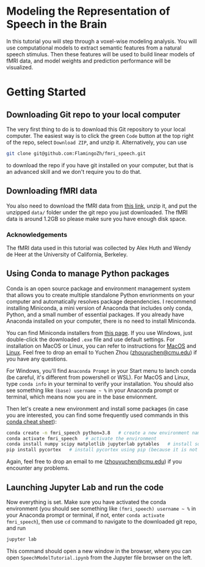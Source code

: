 # Modeling the Representation of Speech in the Brain

In this tutorial you will step through a voxel-wise modeling analysis. You will use computational models to extract semantic features from a natural speech stimulus. Then these features will be used to build linear models of fMRI data, and model weights and prediction performance will be visualized.

# Getting Started

## Downloading Git repo to your local computer

The very first thing to do is to download this Git repository to your local computer. The easiest way is to click the green `Code` button at the top right of the repo, select `Download ZIP`, and unzip it. Alternatively, you can use
```bash
git clone git@github.com:FlamingoZh/fmri_speech.git
```
to download the repo if you have git installed on your computer, but that is an advanced skill and we don't require you to do that.

## Downloading fMRI data

You also need to download the fMRI data from [this link](https://utexas.box.com/shared/static/4n3lemyec0wlj5rcr80991nxwflsbks9.zip), unzip it, and put the unzipped `data/` folder under the git repo you just downloaded. The fMRI data is around 1.2GB so please make sure you have enough disk space.

### Acknowledgements

The fMRI data used in this tutorial was collected by Alex Huth and Wendy de Heer at the University of California, Berkeley.

## Using Conda to manage Python packages

Conda is an open source package and environment management system that allows you to create multiple standalone Python envrionments on your computer and automatically resolves package dependencies. I recommend installing Miniconda, a mini version of Anaconda that includes only conda, Python, and a small number of essential packages. If you already have Anaconda installed on your computer, there is no need to install Miniconda.

You can find Miniconda installers from [this page](https://docs.conda.io/en/latest/miniconda.html#installing). If you use Windows, just double-click the downloaded `.exe` file and use default settings. For installation on MacOS or Linux, you can refer to instructions for [MacOS](https://docs.conda.io/projects/conda/en/latest/user-guide/install/macos.html) and [Linux](https://docs.conda.io/projects/conda/en/latest/user-guide/install/linux.html). Feel free to drop an email to Yuchen Zhou (zhouyuchen@cmu.edu) if you have any questions.

For Windows, you'll find `Anaconda Prompt` in your Start menu to lanch conda (be careful, it's different from powershell or WSL). For MacOS and Linux, type ``conda info`` in your terminal to verify your installation. You should also see something like `(base) username ~ %` in your Anaconda prompt or terminal, which means now you are in the base envionment.

Then let's create a new environment and install some packages (in case you are interested, you can find some frequently used commands in this [conda cheat sheet](https://docs.conda.io/projects/conda/en/latest/_downloads/843d9e0198f2a193a3484886fa28163c/conda-cheatsheet.pdf)):

```bash
conda create -n fmri_speech python=3.8   # create a new environment named fmri_speech
conda activate fmri_speech   # activate the environment
conda install numpy scipy matplotlib jupyterlab pytables   # install some Python packages
pip install pycortex   # install pycortex using pip (because it is not available in conda)
```
Again, feel free to drop an email to me (zhouyuchen@cmu.edu) if you encounter any problems.

## Launching Jupyter Lab and run the code

Now everything is set. Make sure you have activated the conda environment (you should see something like `(fmri_speech) username ~ %` in your Anaconda prompt or terminal, if not, enter ``conda activate fmri_speech``), then use ``cd`` command to navigate to the downloaded git repo, and run 

```bash
jupyter lab
```

This command should open a new window in the browser, where you can open `SpeechModelTutorial.ipynb` from the Jupyter file browser on the left.